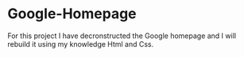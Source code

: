 # Google-Homepage

For this project I have decronstructed the Google homepage and I will rebuild it using my knowledge Html and Css.